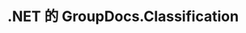 ---
title: .NET 的 GroupDocs.Classification
type: docs
weight: 10
url: /zh/net/
description: GroupDocs.Classification for .NET API References 包含示例、代码片段和 API 文档。 它提供命名空间、类、接口和其他 API 详细信息。
is_root: true
---